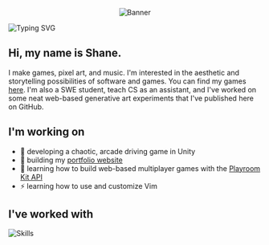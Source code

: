 <p align="center"><img src="banner.gif" alt="Banner"/></p>
<picture>
  <source media="(prefers-color-scheme: dark)" srcset="https://readme-typing-svg.demolab.com?font=JetBrains+Mono&weight=200&size=50&duration=4000&pause=1000&color=ffffff&center=true&vCenter=true&width=1024&height=124&lines=RICEDUST;Game+Developer;Pixel+Artist;Music+Producer" alt="Typing SVG" />
  <img src="https://readme-typing-svg.demolab.com?font=JetBrains+Mono&weight=200&size=50&duration=4000&pause=1000&color=000000&center=true&vCenter=true&width=1024&height=124&lines=RICEDUST;Game+Developer;Pixel+Artist;Music+Producer" alt="Typing SVG" />
</picture>

## Hi, my name is Shane.

I make games, pixel art, and music. I'm interested in the aesthetic and storytelling possibilities of software and games. You can find my games [here](https://ricedust.itch.io/). I'm also a SWE student, teach CS as an assistant, and I've worked on some neat web-based generative art experiments that I've published here on GitHub.

## I'm working on

* 🚚 developing a chaotic, arcade driving game in Unity
* 🌱 building my [portfolio website](ricedust.com)
* 🧠 learning how to build web-based multiplayer games with the [Playroom Kit API](https://joinplayroom.com/)
* ⚡ learning how to use and customize Vim

## I've worked with

![Skills](https://skillicons.dev/icons?i=cs,unity,java,js,html,css,tailwind,git)
